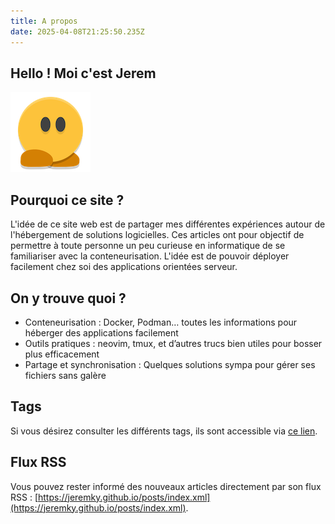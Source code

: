 ```yaml
---
title: A propos
date: 2025-04-08T21:25:50.235Z
---
```


## Hello ! Moi c'est Jerem

![Avatar de Jerem](avatar-small.png)

## Pourquoi ce site ?

L'idée de ce site web est de partager mes différentes expériences
autour de l'hébergement de solutions logicielles.
Ces articles ont pour objectif de permettre à toute personne un peu curieuse en informatique
de se familiariser avec la conteneurisation.
L'idée est de pouvoir déployer facilement chez soi des applications orientées serveur.

## On y trouve quoi ?

- Conteneurisation : Docker, Podman… toutes les informations pour héberger des
  applications facilement
- Outils pratiques : neovim, tmux,
  et d’autres trucs bien utiles pour bosser plus efficacement
- Partage et synchronisation :
  Quelques solutions sympa pour gérer ses fichiers sans galère

## Tags

Si vous désirez consulter les différents tags, ils sont accessible via [ce lien](/tags).

## Flux RSS

Vous pouvez rester informé des nouveaux articles directement par son flux RSS :
[https://jeremky.github.io/posts/index.xml](https://jeremky.github.io/posts/index.xml).
